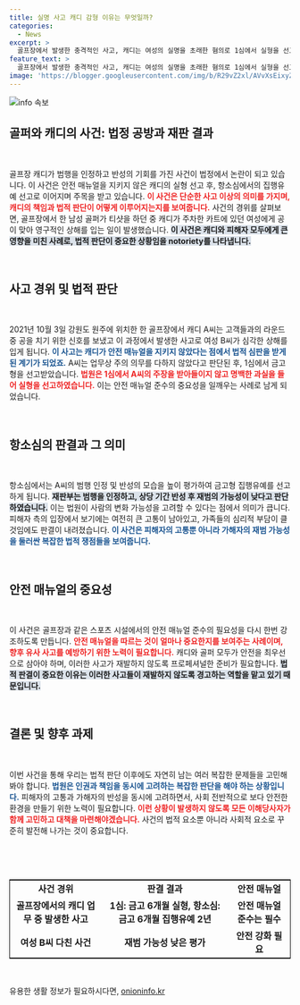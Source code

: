 ```yaml
---
title: 실명 사고 캐디 감형 이유는 무엇일까?
categories:
  - News
excerpt: >
  골프장에서 발생한 충격적인 사고, 캐디는 여성의 실명을 초래한 혐의로 1심에서 실형을 선고받았다. 그러나 항소심에서 재범 가능성이 낮다고 판단, 집행유예로 풀려났다. 범죄 인정과 반성을 바탕으로 한 결정은 과연 정당했을까?
feature_text: >
  골프장에서 발생한 충격적인 사고, 캐디는 여성의 실명을 초래한 혐의로 1심에서 실형을 선고받았다. 그러나 항소심에서 재범 가능성이 낮다고 판단, 집행유예로 풀려났다. 범죄 인정과 반성을 바탕으로 한 결정은 과연 정당했을까?
image: 'https://blogger.googleusercontent.com/img/b/R29vZ2xl/AVvXsEixyZcFfHzMRdzZMjFBmAUKJYCLCGyLL1o632UiGVXcaFdKo_bkvkuCioo0uUKlGfBVcT3P84aROyZIXSBEx3Aw5nCQ3pTgDom1WDC4m8eifvWiAmWEEVb4x6G_l8C0QH225ldMjyaFvpxGEBGNO37VmDTDMHGhJPq73UglMfDca1-0aw/s1600/blogspot.png'
---
```


<p><img src="https://blogger.googleusercontent.com/img/b/R29vZ2xl/AVvXsEixyZcFfHzMRdzZMjFBmAUKJYCLCGyLL1o632UiGVXcaFdKo_bkvkuCioo0uUKlGfBVcT3P84aROyZIXSBEx3Aw5nCQ3pTgDom1WDC4m8eifvWiAmWEEVb4x6G_l8C0QH225ldMjyaFvpxGEBGNO37VmDTDMHGhJPq73UglMfDca1-0aw/s1600/blogspot.png" alt="info 속보" /></p>

<h2 data-ke-size="size26">골퍼와 캐디의 사건: 법정 공방과 재판 결과</h2>

<p data-ke-size="size16">&nbsp;</p>

<p>골프장 캐디가 범행을 인정하고 반성의 기회를 가진 사건이 법정에서 논란이 되고 있습니다. 이 사건은 안전 매뉴얼을 지키지 않은 캐디의 실형 선고 후, 항소심에서의 집행유예 선고로 이어지며 주목을 받고 있습니다. <b><span style="color: #ee2323;">이 사건은 단순한 사고 이상의 의미를 가지며, 캐디의 책임과 법적 판단이 어떻게 이루어지는지를 보여줍니다.</span></b> 사건의 경위를 살펴보면, 골프장에서 한 남성 골퍼가 티샷을 하던 중 캐디가 주차한 카트에 있던 여성에게 공이 맞아 영구적인 상해를 입는 일이 발생했습니다. <b><span style="background-color: #21538527;">이 사건은 캐디와 피해자 모두에게 큰 영향을 미친 사례로, 법적 판단이 중요한 상황임을 notoriety를 나타냅니다.</span></b></p>

<p data-ke-size="size16">&nbsp;</p>

<h2 data-ke-size="size26">사고 경위 및 법적 판단</h2>

<p data-ke-size="size16">&nbsp;</p>

<p>2021년 10월 3일 강원도 원주에 위치한 한 골프장에서 캐디 A씨는 고객들과의 라운드 중 공을 치기 위한 신호를 보냈고 이 과정에서 발생한 사고로 여성 B씨가 심각한 상해를 입게 됩니다. <b><span style="color: #1a5490;">이 사고는 캐디가 안전 매뉴얼을 지키지 않았다는 점에서 법적 심판을 받게 된 계기가 되었죠.</span></b> A씨는 업무상 주의 의무를 다하지 않았다고 판단된 후, 1심에서 금고형을 선고받았습니다. <b><span style="color: #ee2323;">법원은 1심에서 A씨의 주장을 받아들이지 않고 명백한 과실을 들어 실형을 선고하였습니다.</span></b> 이는 안전 매뉴얼 준수의 중요성을 일깨우는 사례로 남게 되었습니다.</p>

<p data-ke-size="size16">&nbsp;</p>

<h2 data-ke-size="size26">항소심의 판결과 그 의미</h2>

<p data-ke-size="size16">&nbsp;</p>

<p>항소심에서는 A씨의 범행 인정 및 반성의 모습을 높이 평가하여 금고형 집행유예를 선고하게 됩니다. <b><span style="background-color: #21538527;">재판부는 범행을 인정하고, 상당 기간 반성 후 재범의 가능성이 낮다고 판단하였습니다.</span></b> 이는 법원이 사람의 변화 가능성을 고려할 수 있다는 점에서 의미가 큽니다. 피해자 측의 입장에서 보기에는 여전히 큰 고통이 남아있고, 가족들의 심리적 부담이 클 것임에도 판결이 내려졌습니다. <b><span style="color: #1a5490;">이 사건은 피해자의 고통뿐 아니라 가해자의 재범 가능성을 둘러싼 복잡한 법적 쟁점들을 보여줍니다.</span></b></p>

<p data-ke-size="size16">&nbsp;</p>

<h2 data-ke-size="size26">안전 매뉴얼의 중요성</h2>

<p data-ke-size="size16">&nbsp;</p>

<p>이 사건은 골프장과 같은 스포츠 시설에서의 안전 매뉴얼 준수의 필요성을 다시 한번 강조하도록 만듭니다. <b><span style="color: #ee2323;">안전 매뉴얼을 따르는 것이 얼마나 중요한지를 보여주는 사례이며, 향후 유사 사고를 예방하기 위한 노력이 필요합니다.</span></b> 캐디와 골퍼 모두가 안전을 최우선으로 삼아야 하며, 이러한 사고가 재발하지 않도록 프로페셔널한 준비가 필요합니다. <b><span style="background-color: #21538527;">법적 판결이 중요한 이유는 이러한 사고들이 재발하지 않도록 경고하는 역할을 맡고 있기 때문입니다.</span></b></p>

<p data-ke-size="size16">&nbsp;</p>

<h2 data-ke-size="size26">결론 및 향후 과제</h2>

<p data-ke-size="size16">&nbsp;</p>

<p>이번 사건을 통해 우리는 법적 판단 이후에도 자연히 남는 여러 복잡한 문제들을 고민해봐야 합니다. <b><span style="color: #1a5490;">법원은 인권과 책임을 동시에 고려하는 복잡한 판단을 해야 하는 상황입니다.</span></b> 피해자의 고통과 가해자의 반성을 동시에 고려하면서, 사회 전반적으로 보다 안전한 환경을 만들기 위한 노력이 필요합니다. <b><span style="color: #ee2323;">이런 상황이 발생하지 않도록 모든 이해당사자가 함께 고민하고 대책을 마련해야겠습니다.</span></b> 사건의 법적 요소뿐 아니라 사회적 요소로 꾸준히 발전해 나가는 것이 중요합니다. </p>

<p data-ke-size="size16">&nbsp;</p>

<p><br></p>

<table style="width: 100%; border: 1px solid black;">
  <tr>
    <td style="text-align: center; height: 17px;"><b>사건 경위</b></td>
    <td style="text-align: center; height: 17px;"><b>판결 결과</b></td>
    <td style="text-align: center; height: 17px;"><b>안전 매뉴얼</b></td>
  </tr>
  <tr>
    <td style="text-align: center; height: 17px;"><b>골프장에서의 캐디 업무 중 발생한 사고</b></td>
    <td style="text-align: center; height: 17px;"><b>1심: 금고 6개월 실형, 항소심: 금고 6개월 집행유예 2년</b></td>
    <td style="text-align: center; height: 17px;"><b>안전 매뉴얼 준수는 필수</b></td>
  </tr>
  <tr>
    <td style="text-align: center; height: 17px;"><b>여성 B씨 다친 사건</b></td>
    <td style="text-align: center; height: 17px;"><b>재범 가능성 낮은 평가</b></td>
    <td style="text-align: center; height: 17px;"><b>안전 강화 필요</b></td>
  </tr>
</table>

<p><br></p>

<p data-ke-size="size16"></p>
유용한 생활 정보가 필요하시다면, <a href="https://onioninfo.kr" rel="dofollow">onioninfo.kr</a>


